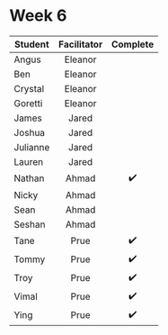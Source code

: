 # Week 6

| Student | Facilitator | Complete |
| ------- | :---------: | :------: |
| Angus |      Eleanor         |          |
| Ben |       Eleanor         |          |
| Crystal |   Eleanor              |          |
| Goretti |     Eleanor         |          |
| James |     Jared          |          |
| Joshua |     Jared           |          |
| Julianne |     Jared          |          |
| Lauren |      Jared          |      |
| Nathan |    Ahmad            |  ✔️    |
| Nicky |     Ahmad           |      |
| Sean |      Ahmad          |       |
| Seshan |    Ahmad            |       |
| Tane |      Prue          |    ✔️   |
| Tommy |     Prue           |  ✔️   |
| Troy |     Prue           |✔️     |
| Vimal |    Prue            |  ✔️   |
| Ying |     Prue           |  ✔️    |

<!-- ✔️ or ❌ -->
